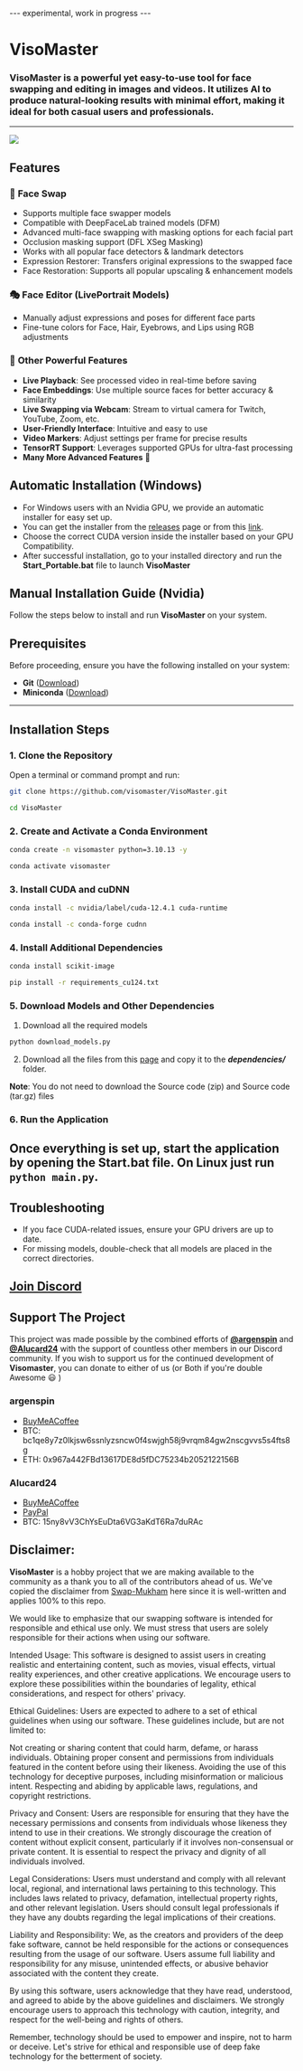 --- experimental, work in progress ---
# VisoMaster 
### VisoMaster is a powerful yet easy-to-use tool for face swapping and editing in images and videos. It utilizes AI to produce natural-looking results with minimal effort, making it ideal for both casual users and professionals.  

---
<img src=".github/screenshot.png" height="auto"/>

## Features  

### 🔄 **Face Swap**  
- Supports multiple face swapper models  
- Compatible with DeepFaceLab trained models (DFM)  
- Advanced multi-face swapping with masking options for each facial part  
- Occlusion masking support (DFL XSeg Masking)  
- Works with all popular face detectors & landmark detectors  
- Expression Restorer: Transfers original expressions to the swapped face  
- Face Restoration: Supports all popular upscaling & enhancement models  

### 🎭 **Face Editor (LivePortrait Models)**  
- Manually adjust expressions and poses for different face parts  
- Fine-tune colors for Face, Hair, Eyebrows, and Lips using RGB adjustments  

### 🚀 **Other Powerful Features**  
- **Live Playback**: See processed video in real-time before saving  
- **Face Embeddings**: Use multiple source faces for better accuracy & similarity  
- **Live Swapping via Webcam**: Stream to virtual camera for Twitch, YouTube, Zoom, etc.  
- **User-Friendly Interface**: Intuitive and easy to use  
- **Video Markers**: Adjust settings per frame for precise results  
- **TensorRT Support**: Leverages supported GPUs for ultra-fast processing  
- **Many More Advanced Features** 🎉  

## Automatic Installation (Windows)
- For Windows users with an Nvidia GPU, we provide an automatic installer for easy set up. 
- You can get the installer from the [releases](https://github.com/visomaster/VisoMaster/releases/tag/v0.1.1) page or from this [link](https://github.com/visomaster/VisoMaster/releases/download/v0.1.1/VisoMaster_Setup.exe).
- Choose the correct CUDA version inside the installer based on your GPU Compatibility.
- After successful installation, go to your installed directory and run the **Start_Portable.bat** file to launch **VisoMaster**

## **Manual Installation Guide (Nvidia)**

Follow the steps below to install and run **VisoMaster** on your system.

## **Prerequisites**
Before proceeding, ensure you have the following installed on your system:
- **Git** ([Download](https://git-scm.com/downloads))
- **Miniconda** ([Download](https://www.anaconda.com/download))

---

## **Installation Steps**

### **1. Clone the Repository**  
Open a terminal or command prompt and run:  
```sh
git clone https://github.com/visomaster/VisoMaster.git
```
```sh
cd VisoMaster
```

### **2. Create and Activate a Conda Environment**  
```sh
conda create -n visomaster python=3.10.13 -y
```
```sh
conda activate visomaster
```

### **3. Install CUDA and cuDNN**  
```sh
conda install -c nvidia/label/cuda-12.4.1 cuda-runtime
```
```sh
conda install -c conda-forge cudnn
```

### **4. Install Additional Dependencies**  
```sh
conda install scikit-image
```
```sh
pip install -r requirements_cu124.txt
```

### **5. Download Models and Other Dependencies**  
1. Download all the required models
```sh
python download_models.py
```
2. Download all the files from this [page](https://github.com/visomaster/visomaster-assets/releases/tag/v0.1.0_dp) and copy it to the ***dependencies/*** folder.

  **Note**: You do not need to download the Source code (zip) and Source code (tar.gz) files 
### **6. Run the Application**  
Once everything is set up, start the application by opening the **Start.bat** file.
On Linux just run `python main.py`.
---

## **Troubleshooting**
- If you face CUDA-related issues, ensure your GPU drivers are up to date.
- For missing models, double-check that all models are placed in the correct directories.

## [Join Discord](https://discord.gg/5rx4SQuDbp)

## Support The Project ##
This project was made possible by the combined efforts of **[@argenspin](https://github.com/argenspin)** and **[@Alucard24](https://github.com/alucard24)** with the support of countless other members in our Discord community. If you wish to support us for the continued development of **Visomaster**, you can donate to either of us (or Both if you're double Awesome :smiley: )

### **argenspin** ###
- [BuyMeACoffee](https://buymeacoffee.com/argenspin)
- BTC: bc1qe8y7z0lkjsw6ssnlyzsncw0f4swjgh58j9vrqm84gw2nscgvvs5s4fts8g
- ETH: 0x967a442FBd13617DE8d5fDC75234b2052122156B
### **Alucard24** ###
- [BuyMeACoffee](https://buymeacoffee.com/alucard_24)
- [PayPal](https://www.paypal.com/donate/?business=XJX2E5ZTMZUSQ&no_recurring=0&item_name=Support+us+with+a+donation!+Your+contribution+helps+us+continue+improving+and+providing+quality+content.+Thank+you!&currency_code=EUR)
- BTC: 15ny8vV3ChYsEuDta6VG3aKdT6Ra7duRAc


## Disclaimer: ##
**VisoMaster** is a hobby project that we are making available to the community as a thank you to all of the contributors ahead of us.
We've copied the disclaimer from [Swap-Mukham](https://github.com/harisreedhar/Swap-Mukham) here since it is well-written and applies 100% to this repo.
 
We would like to emphasize that our swapping software is intended for responsible and ethical use only. We must stress that users are solely responsible for their actions when using our software.

Intended Usage: This software is designed to assist users in creating realistic and entertaining content, such as movies, visual effects, virtual reality experiences, and other creative applications. We encourage users to explore these possibilities within the boundaries of legality, ethical considerations, and respect for others' privacy.

Ethical Guidelines: Users are expected to adhere to a set of ethical guidelines when using our software. These guidelines include, but are not limited to:

Not creating or sharing content that could harm, defame, or harass individuals. Obtaining proper consent and permissions from individuals featured in the content before using their likeness. Avoiding the use of this technology for deceptive purposes, including misinformation or malicious intent. Respecting and abiding by applicable laws, regulations, and copyright restrictions.

Privacy and Consent: Users are responsible for ensuring that they have the necessary permissions and consents from individuals whose likeness they intend to use in their creations. We strongly discourage the creation of content without explicit consent, particularly if it involves non-consensual or private content. It is essential to respect the privacy and dignity of all individuals involved.

Legal Considerations: Users must understand and comply with all relevant local, regional, and international laws pertaining to this technology. This includes laws related to privacy, defamation, intellectual property rights, and other relevant legislation. Users should consult legal professionals if they have any doubts regarding the legal implications of their creations.

Liability and Responsibility: We, as the creators and providers of the deep fake software, cannot be held responsible for the actions or consequences resulting from the usage of our software. Users assume full liability and responsibility for any misuse, unintended effects, or abusive behavior associated with the content they create.

By using this software, users acknowledge that they have read, understood, and agreed to abide by the above guidelines and disclaimers. We strongly encourage users to approach this technology with caution, integrity, and respect for the well-being and rights of others.

Remember, technology should be used to empower and inspire, not to harm or deceive. Let's strive for ethical and responsible use of deep fake technology for the betterment of society.
